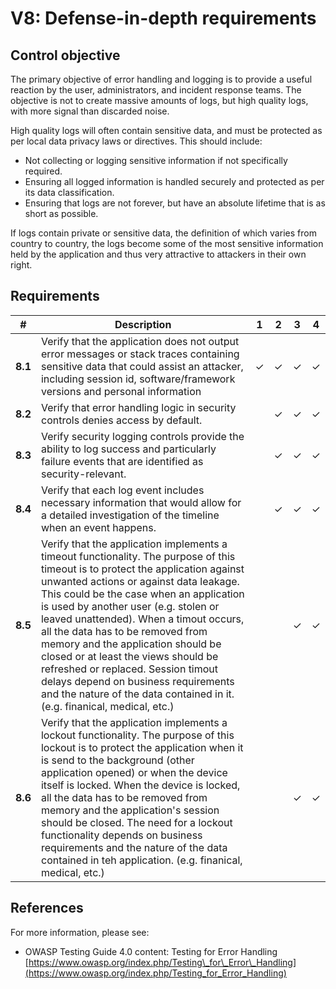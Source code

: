 # V8: Defense-in-depth requirements

## Control objective

The primary objective of error handling and logging is to provide a useful reaction by the user, administrators, and incident response teams. The objective is not to create massive amounts of logs, but high quality logs, with more signal than discarded noise.

High quality logs will often contain sensitive data, and must be protected as per local data privacy laws or directives. This should include:

- Not collecting or logging sensitive information if not specifically required.
- Ensuring all logged information is handled securely and protected as per its data classification.
- Ensuring that logs are not forever, but have an absolute lifetime that is as short as possible.

If logs contain private or sensitive data, the definition of which varies from country to country, the logs become some of the most sensitive information held by the application and thus very attractive to attackers in their own right.

## Requirements

| # | Description | 1 | 2 | 3 | 4 |
| --- | --- | --- | --- | --- | --- |
| **8.1** | Verify that the application does not output error messages or stack traces containing sensitive data that could assist an attacker, including session id, software/framework versions and personal information | ✓ | ✓ | ✓ | ✓ |
| **8.2** | Verify that error handling logic in security controls denies access by default. |   | ✓ | ✓ | ✓ |
| **8.3** | Verify security logging controls provide the ability to log success and particularly failure events that are identified as security-relevant. |   | ✓ | ✓ | ✓ |
| **8.4** | Verify that each log event includes necessary information that would allow for a detailed investigation of the timeline when an event happens. |   | ✓ | ✓ | ✓ |
| **8.5** | Verify that the application implements a timeout functionality. The purpose of this timeout is to protect the application against unwanted actions or against data leakage. This could be the case when an application is used by another user (e.g. stolen or leaved unattended). When a timout occurs, all the data has to be removed from memory and the application should be closed or at least the views should be refreshed or replaced. Session timout delays depend on business requirements and the nature of the data contained in it. (e.g. finanical, medical, etc.) |   |   | ✓ | ✓ |
| **8.6** | Verify that the application implements a lockout functionality. The purpose of this lockout is to protect the application when it is send to the background (other application opened) or when the device itself is locked. When the device is locked, all the data has to be removed from memory and the application's session should be closed. The need for a lockout functionality depends on business requirements and the nature of the data contained in teh application. (e.g. finanical, medical, etc.) |   |   | ✓ | ✓ |

## References

For more information, please see:

- OWASP Testing Guide 4.0 content: Testing for Error Handling [https://www.owasp.org/index.php/Testing\_for\_Error\_Handling](https://www.owasp.org/index.php/Testing_for_Error_Handling)

